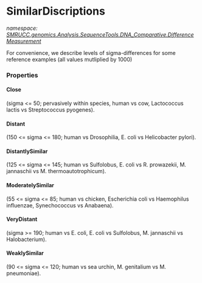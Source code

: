 ﻿# SimilarDiscriptions
_namespace: [SMRUCC.genomics.Analysis.SequenceTools.DNA_Comparative.DifferenceMeasurement](./index.md)_

For convenience, we describe levels of sigma-differences for some reference examples (all values mutliplied by 1000)




### Properties

#### Close
(sigma <= 50; pervasively within species, human vs cow, Lactococcus lactis vs Streptococcus pyogenes).
#### Distant
(150 <= sigma <= 180; human vs Drosophilia, E. coli vs Helicobacter pylori).
#### DistantlySimilar
(125 <= sigma <= 145; human vs Sulfolobus, E. coli vs R. prowazekii, M. jannaschii vs M. thermoautotrophicum).
#### ModeratelySimilar
(55 <= sigma <= 85; human vs chicken, Escherichia coli vs Haemophilus influenzae, Synechococcus vs Anabaena).
#### VeryDistant
(sigma >= 190; human vs E. coli, E. coli vs Sulfolobus, M. jannaschii vs Halobacterium).
#### WeaklySimilar
(90 <= sigma <= 120; human vs sea urchin, M. genitalium vs M. pneumoniae).
